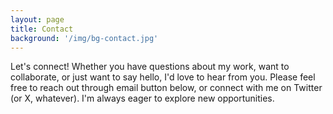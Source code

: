 ```yaml
---
layout: page
title: Contact
background: '/img/bg-contact.jpg'
---
```


Let's connect! Whether you have questions about my work, want to collaborate, or just want to say hello, I'd love to hear from you. Please feel free to reach out through email button below, or connect with me on Twitter (or X, whatever). I'm always eager to explore new opportunities.